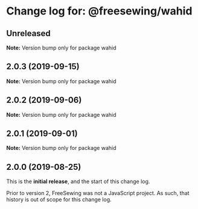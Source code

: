 # Change log for: @freesewing/wahid


## Unreleased

**Note:** Version bump only for package wahid


## 2.0.3 (2019-09-15)

**Note:** Version bump only for package wahid


## 2.0.2 (2019-09-06)

**Note:** Version bump only for package wahid


## 2.0.1 (2019-09-01)

**Note:** Version bump only for package wahid




## 2.0.0 (2019-08-25)

This is the **initial release**, and the start of this change log.

Prior to version 2, FreeSewing was not a JavaScript project.
As such, that history is out of scope for this change log.
